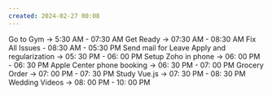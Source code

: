```yaml
---
created: 2024-02-27 00:08
---
```

Go to Gym -> 5:30 AM - 07:30 AM
Get Ready -> 07:30 AM - 08:30 AM
Fix All Issues - 08:30 AM - 05:30 PM
Send mail for Leave Apply and regularization -> 05: 30 PM - 06: 00 PM
Setup Zoho in phone -> 06: 00 PM - 06: 30 PM
Apple Center phone booking -> 06: 30 PM - 07: 00 PM
Grocery Order -> 07: 00 PM - 07: 30 PM
Study Vue.js -> 07: 30 PM - 08: 30 PM
Wedding Videos -> 08: 00 PM - 10: 00 PM



